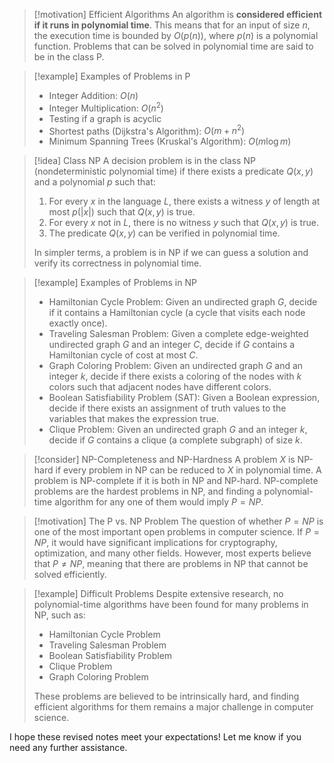 > [!motivation] Efficient Algorithms
> An algorithm is **considered efficient if it runs in polynomial time**. This means that for an input of size $n$, the execution time is bounded by $O(p(n))$, where $p(n)$ is a polynomial function. Problems that can be solved in polynomial time are said to be in the class P.

> [!example] Examples of Problems in P
> - Integer Addition: $O(n)$
> - Integer Multiplication: $O(n^2)$
> - Testing if a graph is acyclic
> - Shortest paths (Dijkstra's Algorithm): $O(m + n^2)$
> - Minimum Spanning Trees (Kruskal's Algorithm): $O(m \log m)$

> [!idea] Class NP
> A decision problem is in the class NP (nondeterministic polynomial time) if there exists a predicate $Q(x, y)$ and a polynomial $p$ such that:
> 1. For every $x$ in the language $L$, there exists a witness $y$ of length at most $p(|x|)$ such that $Q(x, y)$ is true.
> 2. For every $x$ not in $L$, there is no witness $y$ such that $Q(x, y)$ is true.
> 3. The predicate $Q(x, y)$ can be verified in polynomial time.
>
> In simpler terms, a problem is in NP if we can guess a solution and verify its correctness in polynomial time.

> [!example] Examples of Problems in NP
> - Hamiltonian Cycle Problem: Given an undirected graph $G$, decide if it contains a Hamiltonian cycle (a cycle that visits each node exactly once).
> - Traveling Salesman Problem: Given a complete edge-weighted undirected graph $G$ and an integer $C$, decide if $G$ contains a Hamiltonian cycle of cost at most $C$.
> - Graph Coloring Problem: Given an undirected graph $G$ and an integer $k$, decide if there exists a coloring of the nodes with $k$ colors such that adjacent nodes have different colors.
> - Boolean Satisfiability Problem (SAT): Given a Boolean expression, decide if there exists an assignment of truth values to the variables that makes the expression true.
> - Clique Problem: Given an undirected graph $G$ and an integer $k$, decide if $G$ contains a clique (a complete subgraph) of size $k$.

> [!consider] NP-Completeness and NP-Hardness
> A problem $X$ is NP-hard if every problem in NP can be reduced to $X$ in polynomial time. A problem is NP-complete if it is both in NP and NP-hard. NP-complete problems are the hardest problems in NP, and finding a polynomial-time algorithm for any one of them would imply $P = NP$.

> [!motivation] The P vs. NP Problem
> The question of whether $P = NP$ is one of the most important open problems in computer science. If $P = NP$, it would have significant implications for cryptography, optimization, and many other fields. However, most experts believe that $P \neq NP$, meaning that there are problems in NP that cannot be solved efficiently.

> [!example] Difficult Problems
> Despite extensive research, no polynomial-time algorithms have been found for many problems in NP, such as:
> - Hamiltonian Cycle Problem
> - Traveling Salesman Problem
> - Boolean Satisfiability Problem
> - Clique Problem
> - Graph Coloring Problem
>
> These problems are believed to be intrinsically hard, and finding efficient algorithms for them remains a major challenge in computer science.

I hope these revised notes meet your expectations! Let me know if you need any further assistance.